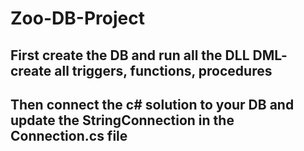 # Zoo-DB-Project


## First create the DB and run all the DLL DML- create all triggers, functions, procedures 
## Then connect the c# solution to your DB and update the StringConnection in the Connection.cs file
